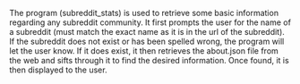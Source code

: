 The program (subreddit_stats) is used to retrieve some basic information regarding any subreddit community. It first prompts the user for the name of a subreddit (must match the exact name as it is in the url of the subreddit). If the subreddit does not exist or has been spelled wrong, the program will let the user know. If it does exist, it then retrieves the about.json file from the web and sifts through it to find the desired information. Once found, it is then displayed to the user.
